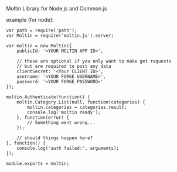 Moltin Library for Node.js and Common.js

example (for node):

	var path = require('path');
	var Moltin = require('moltin.js').server;

	var moltin = new Moltin({
		publicId: '<YOUR MOLTIN APP ID>',

		// these are optional if you only want to make get requests
		// but are required to post any data
		clientSecret: '<Your CLIENT ID>',
		username: '<YOUR FORGE USERNAME>',
		password: '<YOUR FORGE PASSWORD>'
	});

	moltin.Authenticate(function() {
		moltin.Category.List(null, function(categories) {
			moltin.categories = categories.result;
			console.log('moltin ready');
		}, function(error) {
		    // Something went wrong...
		});
		
		// should things happen here?
	}, function() {
		console.log('auth failed:', arguments);
	});

	module.exports = moltin;